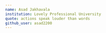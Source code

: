 ```yaml
---
name: Asad Jakhavala
institution: Lovely Professional University
quote: actions speak louder than words
github_user: asad2200
---
```

